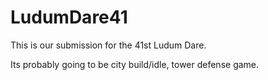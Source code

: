 # LudumDare41
This is our submission for the 41st Ludum Dare.

Its probably going to be city build/idle, tower defense game.